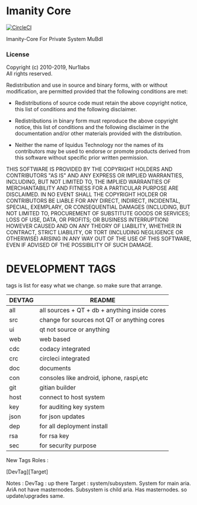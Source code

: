 Imanity Core
=====================================

[![CircleCI](https://circleci.com/bb/nur1labs/aria/tree/dev.svg?style=svg)](https://circleci.com/bb/nur1labs/aria/tree/dev)

Imanity-Core For Private System MuBdI

### License

Copyright (c) 2010-2019, Nur1labs  
All rights reserved.

Redistribution and use in source and binary forms, with or without
modification, are permitted provided that the following conditions are met:

* Redistributions of source code must retain the above copyright notice, this
  list of conditions and the following disclaimer.

* Redistributions in binary form must reproduce the above copyright notice,
  this list of conditions and the following disclaimer in the documentation
  and/or other materials provided with the distribution.

* Neither the name of Iquidus Technology nor the names of its
  contributors may be used to endorse or promote products derived from
  this software without specific prior written permission.

THIS SOFTWARE IS PROVIDED BY THE COPYRIGHT HOLDERS AND CONTRIBUTORS "AS IS"
AND ANY EXPRESS OR IMPLIED WARRANTIES, INCLUDING, BUT NOT LIMITED TO, THE
IMPLIED WARRANTIES OF MERCHANTABILITY AND FITNESS FOR A PARTICULAR PURPOSE ARE
DISCLAIMED. IN NO EVENT SHALL THE COPYRIGHT HOLDER OR CONTRIBUTORS BE LIABLE
FOR ANY DIRECT, INDIRECT, INCIDENTAL, SPECIAL, EXEMPLARY, OR CONSEQUENTIAL
DAMAGES (INCLUDING, BUT NOT LIMITED TO, PROCUREMENT OF SUBSTITUTE GOODS OR
SERVICES; LOSS OF USE, DATA, OR PROFITS; OR BUSINESS INTERRUPTION) HOWEVER
CAUSED AND ON ANY THEORY OF LIABILITY, WHETHER IN CONTRACT, STRICT LIABILITY,
OR TORT (INCLUDING NEGLIGENCE OR OTHERWISE) ARISING IN ANY WAY OUT OF THE USE
OF THIS SOFTWARE, EVEN IF ADVISED OF THE POSSIBILITY OF SUCH DAMAGE.

# DEVELOPMENT TAGS ##

tags is list for easy what we change. so make sure that arrange.

| DEVTAG | README                                        |
| ------ | --------------------------------------------- |
| all    | all sources + QT + db + anything inside cores |
| src    | change for sources not QT or anything cores   |
| ui     | qt not source or anything                     |
| web    | web based                                     |
| cdc    | codacy integrated                             |
| crc    | circleci integrated                           |
| doc    | documents                                     |
| con    | consoles like android, iphone, raspi,etc      |
| git    | gitian builder                                |
| host   | connect to host system                        |
| key    | for auditing key system			 |
| json   | for json updates				 |
| dep    | for all deployment install                    |
| rsa    | for rsa key                                   |
| sec    | for security purpose                          |

New Tags Roles :

[DevTag][Target]

Notes :
DevTag : up there
Target : system/subsystem. System for main aria. AriA not have masternodes. Subsystem is child aria. Has masternodes. so update/upgrades same.
